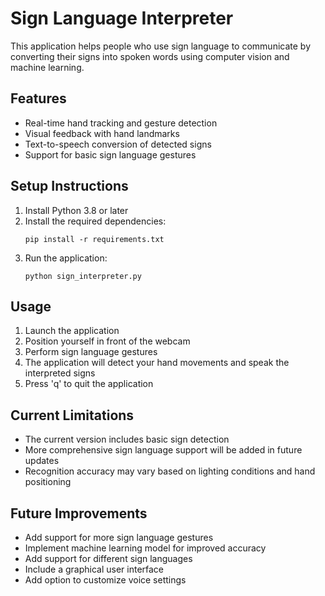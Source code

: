 # Sign Language Interpreter

This application helps people who use sign language to communicate by converting their signs into spoken words using computer vision and machine learning.

## Features

- Real-time hand tracking and gesture detection
- Visual feedback with hand landmarks
- Text-to-speech conversion of detected signs
- Support for basic sign language gestures

## Setup Instructions

1. Install Python 3.8 or later
2. Install the required dependencies:
   ```
   pip install -r requirements.txt
   ```
3. Run the application:
   ```
   python sign_interpreter.py
   ```

## Usage

1. Launch the application
2. Position yourself in front of the webcam
3. Perform sign language gestures
4. The application will detect your hand movements and speak the interpreted signs
5. Press 'q' to quit the application

## Current Limitations

- The current version includes basic sign detection
- More comprehensive sign language support will be added in future updates
- Recognition accuracy may vary based on lighting conditions and hand positioning

## Future Improvements

- Add support for more sign language gestures
- Implement machine learning model for improved accuracy
- Add support for different sign languages
- Include a graphical user interface
- Add option to customize voice settings

